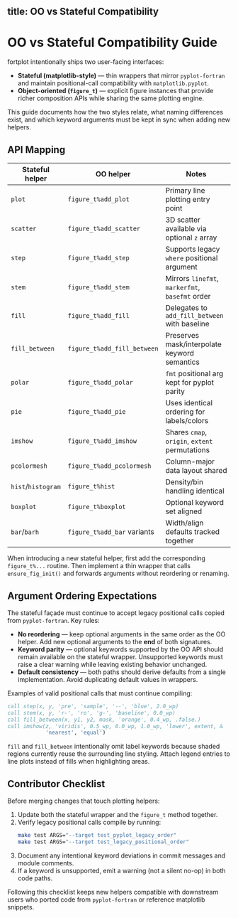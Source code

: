 title: OO vs Stateful Compatibility
---

# OO vs Stateful Compatibility Guide

fortplot intentionally ships two user-facing interfaces:

- **Stateful (matplotlib-style)** — thin wrappers that mirror
  `pyplot-fortran` and maintain positional-call compatibility with
  `matplotlib.pyplot`.
- **Object-oriented (`figure_t`)** — explicit figure instances that provide
  richer composition APIs while sharing the same plotting engine.

This guide documents how the two styles relate, what naming differences exist,
and which keyword arguments must be kept in sync when adding new helpers.

## API Mapping

| Stateful helper | OO helper | Notes |
| --------------- | --------- | ----- |
| `plot`          | `figure_t%add_plot`          | Primary line plotting entry point |
| `scatter`       | `figure_t%add_scatter`       | 3D scatter available via optional `z` array |
| `step`          | `figure_t%add_step`          | Supports legacy `where` positional argument |
| `stem`          | `figure_t%add_stem`          | Mirrors `linefmt`, `markerfmt`, `basefmt` order |
| `fill`          | `figure_t%add_fill`          | Delegates to `add_fill_between` with baseline |
| `fill_between`  | `figure_t%add_fill_between`  | Preserves mask/interpolate keyword semantics |
| `polar`         | `figure_t%add_polar`         | `fmt` positional arg kept for pyplot parity |
| `pie`           | `figure_t%add_pie`           | Uses identical ordering for labels/colors |
| `imshow`        | `figure_t%add_imshow`        | Shares `cmap`, `origin`, `extent` permutations |
| `pcolormesh`    | `figure_t%add_pcolormesh`    | Column-major data layout shared |
| `hist`/`histogram` | `figure_t%hist`           | Density/bin handling identical |
| `boxplot`       | `figure_t%boxplot`           | Optional keyword set aligned |
| `bar`/`barh`    | `figure_t%add_bar` variants | Width/align defaults tracked together |

When introducing a new stateful helper, first add the corresponding
`figure_t%...` routine. Then implement a thin wrapper that calls
`ensure_fig_init()` and forwards arguments without reordering or renaming.

## Argument Ordering Expectations

The stateful façade must continue to accept legacy positional calls copied from
`pyplot-fortran`. Key rules:

- **No reordering** — keep optional arguments in the same order as the OO
  helper. Add new optional arguments to the **end** of both signatures.
- **Keyword parity** — optional keywords supported by the OO API should remain
  available on the stateful wrapper. Unsupported keywords must raise a clear
  warning while leaving existing behavior unchanged.
- **Default consistency** — both paths should derive defaults from a single
  implementation. Avoid duplicating default values in wrappers.

Examples of valid positional calls that must continue compiling:

```fortran
call step(x, y, 'pre', 'sample', '--', 'blue', 2.0_wp)
call stem(x, y, 'r-', 'ro', 'g-', 'baseline', 0.0_wp)
call fill_between(x, y1, y2, mask, 'orange', 0.4_wp, .false.)
call imshow(z, 'viridis', 0.5_wp, 0.0_wp, 1.0_wp, 'lower', extent, &
            'nearest', 'equal')
```

`fill` and `fill_between` intentionally omit label keywords because shaded
regions currently reuse the surrounding line styling. Attach legend entries to
line plots instead of fills when highlighting areas.

## Contributor Checklist

Before merging changes that touch plotting helpers:

1. Update both the stateful wrapper and the `figure_t` method together.
2. Verify legacy positional calls compile by running:
   ```bash
   make test ARGS="--target test_pyplot_legacy_order"
   make test ARGS="--target test_legacy_positional_order"
   ```
3. Document any intentional keyword deviations in commit messages and module
   comments.
4. If a keyword is unsupported, emit a warning (not a silent no-op) in both
   code paths.

Following this checklist keeps new helpers compatible with downstream users who
ported code from `pyplot-fortran` or reference matplotlib snippets.
